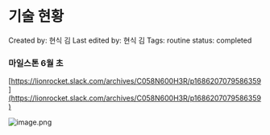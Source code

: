 # 기술 현황

Created by: 현식 김
Last edited by: 현식 김
Tags: routine
status: completed

### 마일스톤 6월 초

[https://lionrocket.slack.com/archives/C058N600H3R/p1686207079586359](https://lionrocket.slack.com/archives/C058N600H3R/p1686207079586359)

![image.png](%E1%84%80%E1%85%B5%E1%84%89%E1%85%AE%E1%86%AF%20%E1%84%92%E1%85%A7%E1%86%AB%E1%84%92%E1%85%AA%E1%86%BC%209983c71948f043609ded130402907e2a/image.png)
